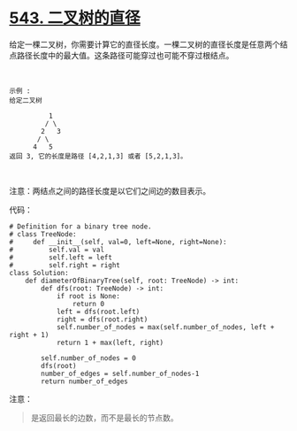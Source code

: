 # [543. 二叉树的直径](https://leetcode-cn.com/problems/diameter-of-binary-tree/)

给定一棵二叉树，你需要计算它的直径长度。一棵二叉树的直径长度是任意两个结点路径长度中的最大值。这条路径可能穿过也可能不穿过根结点。

 
```
示例 :
给定二叉树

          1
         / \
        2   3
       / \     
      4   5    
返回 3, 它的长度是路径 [4,2,1,3] 或者 [5,2,1,3]。
```
 

注意：两结点之间的路径长度是以它们之间边的数目表示。

代码：
```python3
# Definition for a binary tree node.
# class TreeNode:
#     def __init__(self, val=0, left=None, right=None):
#         self.val = val
#         self.left = left
#         self.right = right
class Solution:
    def diameterOfBinaryTree(self, root: TreeNode) -> int:
        def dfs(root: TreeNode) -> int:
            if root is None:
                return 0
            left = dfs(root.left)
            right = dfs(root.right)
            self.number_of_nodes = max(self.number_of_nodes, left + right + 1)
            return 1 + max(left, right)
        
        self.number_of_nodes = 0
        dfs(root)
        number_of_edges = self.number_of_nodes-1
        return number_of_edges
```
注意：
> 是返回最长的边数，而不是最长的节点数。